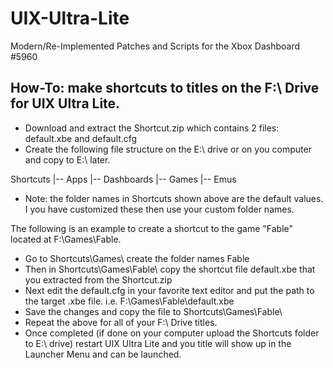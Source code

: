 # UIX-Ultra-Lite
Modern/Re-Implemented Patches and Scripts for the Xbox Dashboard #5960

## How-To: make shortcuts to titles on the F:\\ Drive for UIX Ultra Lite.

- Download and extract the Shortcut.zip which contains 2 files: default.xbe and default.cfg
- Create the following file structure on the E:\\ drive or on you computer and copy to E:\ later.

Shortcuts
|-- Apps
|-- Dashboards
|-- Games
|-- Emus

* Note: the folder names in Shortcuts shown above are the default values. I you have customized these then use your custom folder names.

The following is an example to create a shortcut to the game "Fable" located at F:\\Games\\Fable. 
 
- Go to Shortcuts\\Games\\ create the folder names Fable
- Then in Shortcuts\\Games\\Fable\\ copy the shortcut file default.xbe that you extracted from the Shortcut.zip
- Next edit the default.cfg in your favorite text editor and put the path to the target .xbe file. i.e. F:\\Games\\Fable\\default.xbe
- Save the changes and copy the file to Shortcuts\\Games\\Fable\\
- Repeat the above for all of your F:\\ Drive titles.
- Once completed (if done on your computer upload the Shortcuts folder to E:\\ drive) restart UIX Ultra Lite and you title will show up in the Launcher Menu and can be launched.

